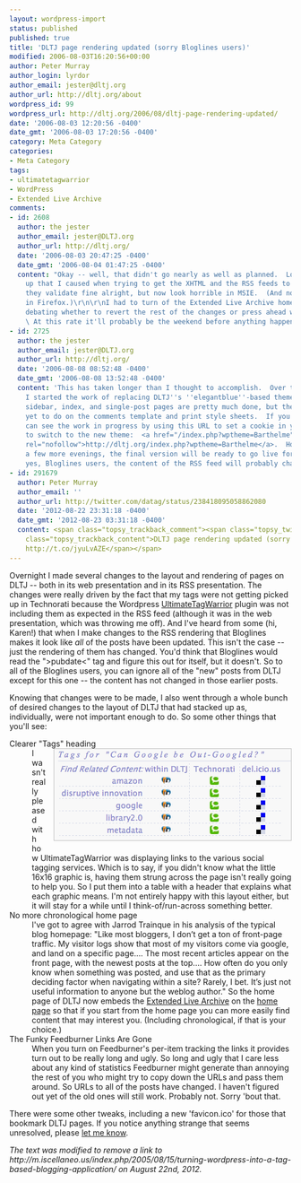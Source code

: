 ```yaml
---
layout: wordpress-import
status: published
published: true
title: 'DLTJ page rendering updated (sorry Bloglines users)'
modified: 2006-08-03T16:20:56+00:00
author: Peter Murray
author_login: lyrdor
author_email: jester@dltj.org
author_url: http://dltj.org/about
wordpress_id: 99
wordpress_url: http://dltj.org/2006/08/dltj-page-rendering-updated/
date: '2006-08-03 12:20:56 -0400'
date_gmt: '2006-08-03 17:20:56 -0400'
category: Meta Category
categories:
- Meta Category
tags:
- ultimatetagwarrior
- WordPress
- Extended Live Archive
comments:
- id: 2608
  author: the jester
  author_email: jester@DLTJ.org
  author_url: http://dltj.org/
  date: '2006-08-03 20:47:25 -0400'
  date_gmt: '2006-08-04 01:47:25 -0400'
  content: "Okay -- well, that didn't go nearly as well as planned.  Lots of CSS mucking
    up that I caused when trying to get the XHTML and the RSS feeds to validate.  Oh,
    they validate fine alright, but now look horrible in MSIE.  (And not much better
    in Firefox.)\r\n\r\nI had to turn of the Extended Live Archive home page and am
    debating whether to revert the rest of the changes or press ahead with a new theme.
    \ At this rate it'll probably be the weekend before anything happens..."
- id: 2725
  author: the jester
  author_email: jester@DLTJ.org
  author_url: http://dltj.org/
  date: '2006-08-08 08:52:48 -0400'
  date_gmt: '2006-08-08 13:52:48 -0400'
  content: 'This has taken longer than I thought to accomplish.  Over the weekend
    I started the work of replacing DLTJ''s ''elegantblue''-based theme with Barthelme.  The
    sidebar, index, and single-post pages are pretty much done, but there is work
    yet to do on the comments template and print style sheets.  If you''d like, you
    can see the work in progress by using this URL to set a cookie in your browser
    to switch to the new theme:  <a href="/index.php?wptheme=Barthelme"
    rel="nofollow">http://dltj.org/index.php?wptheme=Barthelme</a>.  Hopefully in
    a few more evenings, the final version will be ready to go live for everyone.  (And
    yes, Bloglines users, the content of the RSS feed will probably change <i>again.)</i>'
- id: 291679
  author: Peter Murray
  author_email: ''
  author_url: http://twitter.com/datag/status/238418095058862080
  date: '2012-08-22 23:31:18 -0400'
  date_gmt: '2012-08-23 03:31:18 -0400'
  content: <span class="topsy_trackback_comment"><span class="topsy_twitter_username"><span
    class="topsy_trackback_content">DLTJ page rendering updated (sorry Bloglines users)
    http://t.co/jyuLvAZE</span></span>
---
```

<p>Overnight I made several changes to the layout and rendering of pages on DLTJ -- both in its web presentation and in its RSS presentation.  The changes were really driven by the fact that my tags were not getting picked up in Technorati because the Wordpress <a href="http://www.neato.co.nz/ultimate-tag-warrior">UltimateTagWarrior</a> plugin was not including them as expected in the RSS feed (although it was in the web presentation, which was throwing me off).  And I've heard from some (hi, Karen!) that when I make changes to the RSS rendering that Bloglines makes it look like <em>all</em> of the posts have been updated.  This isn't the case -- just the rendering of them has changed.  You'd think that Bloglines would read the ">pubdate<" tag and figure this out for itself, but it doesn't.  So to all of the Bloglines users, you can ignore all of the "new" posts from DLTJ except for this one -- the content has not changed in those earlier posts.</p>
<p>Knowing that changes were to be made, I also went through a whole bunch of desired changes to the layout of DLTJ that had stacked up as, individually, were not important enough to do.  So some other things that you'll see:</p>
<dl>
<dt>Clearer "Tags" heading<img id="image100" src="/assets/images/2006/08/change_01.gif" alt="Tag table with explanation of graphics" style="float: right; border: 1px solid silver; margin-left: 1em; margin-bottom: 1em;" /></dt>
<dd>I wasn't really pleased with how UltimateTagWarrior was displaying links to the various social tagging services.  Which is to say, if you didn't know what the little 16x16 graphic is, having them strung across the page isn't really going to help you.  So I put them into a table with a header that explains what each graphic means.    I'm not entirely happy with this layout either, but it will stay for a while until I think-of/run-across something better.
</dd>
<dt>No more chronological home page</dt>
<dd>
I've got to agree with Jarrod Trainque in <span class="removed_link" title="http://m.iscellaneo.us/index.php/2005/08/15/turning-wordpress-into-a-tag-based-blogging-application/">his analysis of the typical blog homepage</span>:  "Like most bloggers, I don&rsquo;t get a ton of front-page traffic. My visitor logs show that most of my visitors come via google, and land on a specific page....  The most recent articles appear on the front page, with the newest posts at the top....  How often do you only know when something was posted, and use that as the primary deciding factor when navigating within a site? Rarely, I bet. It&rsquo;s just not useful information to anyone but the weblog author."   So the home page of DLTJ now embeds the <a href="http://www.sonsofskadi.net/extended-live-archive/" title="http://www.sonsofskadi.net/extended-live-archive/">Extended Live Archive</a> on the <a href="/">home page</a> so that if you start from the home page you can more easily find content that may interest you.  (Including chronological, if that is your choice.)
</dd>
<dt>The Funky Feedburner Links Are Gone</dt>
<dd>
When you turn on Feedburner's per-item tracking the links it provides turn out to be really long and ugly.  So long and ugly that I care less about any kind of statistics Feedburner might generate than annoying the rest of you who might try to copy down the URLs and pass them around.  So URLs to all of the posts have changed.  I haven't figured out yet of the old ones will still work.  Probably not.  Sorry 'bout that.
</dd>
</dl>
<p>There were some other tweaks, including a new 'favicon.ico' for those that bookmark DLTJ pages.  If you notice anything strange that seems unresolved, please <a href="/contact">let me know</a>.</p>
<p style="padding:0;margin:0;font-style:italic;" class="removed_link">The text was modified to remove a link to http://m.iscellaneo.us/index.php/2005/08/15/turning-wordpress-into-a-tag-based-blogging-application/ on August 22nd, 2012.</p>
